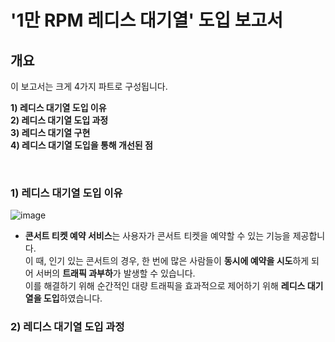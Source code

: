 

# '1만 RPM 레디스 대기열' 도입 보고서 

## 개요

이 보고서는 크게 4가지 파트로 구성됩니다.
  
**1) 레디스 대기열 도입 이유** <br>
**2) 레디스 대기열 도입 과정** <br>
**3) 레디스 대기열 구현** <br>
**4) 레디스 대기열 도입을 통해 개선된 점** <br> 

<br> 

### 1) 레디스 대기열 도입 이유
![image](https://github.com/user-attachments/assets/1717a0e7-f7fb-43a3-8108-a09e2b5376d4)


- **콘서트 티켓 예약 서비스**는 사용자가 콘서트 티켓을 예약할 수 있는 기능을 제공합니다. <br>
  이 때, 인기 있는 콘서트의 경우, 한 번에 많은 사람들이 **동시에 예약을 시도**하게 되어 서버의 **트래픽 과부하**가 발생할 수 있습니다. <br>
  이를 해결하기 위해 순간적인 대량 트래픽을 효과적으로 제어하기 위해 **레디스 대기열을 도입**하였습니다. <br>


 ### 2) 레디스 대기열 도입 과정 
